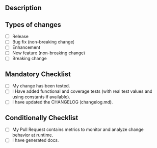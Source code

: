 ## Description

<!--- Describe your changes in detail -->
<!--- Why is this change required? What problem does it solve? -->
<!--- If it fixes an open issue, please link to the issue here. -->

## Types of changes

<!--- What types of changes does your code introduce? Put an `x` in all the boxes that apply: -->
- [ ] Release
- [ ] Bug fix (non-breaking change)
- [ ] Enhancement
- [ ] New feature (non-breaking change)
- [ ] Breaking change

## Mandatory Checklist

- [ ] My change has been tested.
- [ ] I Have added functional and coverage tests (with real test values and using constants if available). 
- [ ] I have updated the CHANGELOG (changelog.md).

## Conditionally Checklist

- [ ] My Pull Request contains metrics to monitor and analyze change behavior at runtime.
- [ ] I have generated docs.